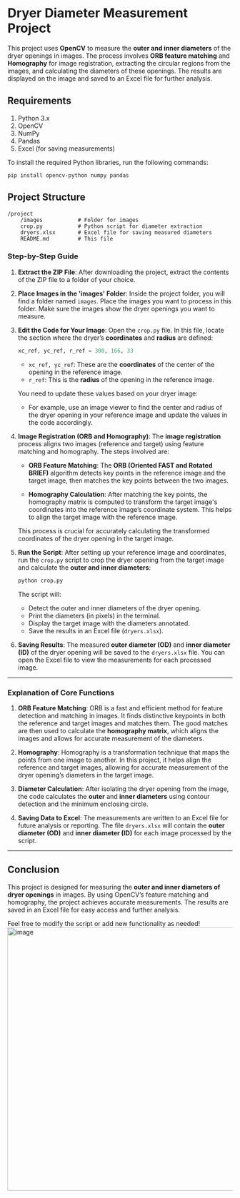 
# Dryer Diameter Measurement Project

This project uses **OpenCV** to measure the **outer and inner diameters** of the dryer openings in images. The process involves **ORB feature matching** and **Homography** for image registration, extracting the circular regions from the images, and calculating the diameters of these openings. The results are displayed on the image and saved to an Excel file for further analysis.

## Requirements

1. Python 3.x
2. OpenCV
3. NumPy
4. Pandas
5. Excel (for saving measurements)

To install the required Python libraries, run the following commands:

```
pip install opencv-python numpy pandas
```

## Project Structure

```
/project
    /images           # Folder for images
    crop.py           # Python script for diameter extraction
    dryers.xlsx       # Excel file for saving measured diameters
    README.md         # This file
```

### Step-by-Step Guide

1. **Extract the ZIP File**:
   After downloading the project, extract the contents of the ZIP file to a folder of your choice.

2. **Place Images in the 'images' Folder**:
   Inside the project folder, you will find a folder named `images`.
   Place the images you want to process in this folder.
   Make sure the images show the dryer openings you want to measure.

3. **Edit the Code for Your Image**:
   Open the `crop.py` file.
   In this file, locate the section where the dryer’s **coordinates** and **radius** are defined:

   ```python
   xc_ref, yc_ref, r_ref = 300, 166, 33
   ```

   * `xc_ref, yc_ref`: These are the **coordinates** of the center of the opening in the reference image.
   * `r_ref`: This is the **radius** of the opening in the reference image.

   You need to update these values based on your dryer image:

   * For example, use an image viewer to find the center and radius of the dryer opening in your reference image and update the values in the code accordingly.

4. **Image Registration (ORB and Homography)**:
   The **image registration** process aligns two images (reference and target) using feature matching and homography. The steps involved are:

   * **ORB Feature Matching**:
     The **ORB (Oriented FAST and Rotated BRIEF)** algorithm detects key points in the reference image and the target image, then matches the key points between the two images.

   * **Homography Calculation**:
     After matching the key points, the homography matrix is computed to transform the target image's coordinates into the reference image’s coordinate system. This helps to align the target image with the reference image.

   This process is crucial for accurately calculating the transformed coordinates of the dryer opening in the target image.

5. **Run the Script**:
   After setting up your reference image and coordinates, run the `crop.py` script to crop the dryer opening from the target image and calculate the **outer and inner diameters**:

   ```bash
   python crop.py
   ```

   The script will:

   * Detect the outer and inner diameters of the dryer opening.
   * Print the diameters (in pixels) in the terminal.
   * Display the target image with the diameters annotated.
   * Save the results in an Excel file (`dryers.xlsx`).

6. **Saving Results**:
   The measured **outer diameter (OD)** and **inner diameter (ID)** of the dryer opening will be saved to the `dryers.xlsx` file. You can open the Excel file to view the measurements for each processed image.

---

### Explanation of Core Functions

1. **ORB Feature Matching**:
   ORB is a fast and efficient method for feature detection and matching in images. It finds distinctive keypoints in both the reference and target images and matches them. The good matches are then used to calculate the **homography matrix**, which aligns the images and allows for accurate measurement of the diameters.

2. **Homography**:
   Homography is a transformation technique that maps the points from one image to another. In this project, it helps align the reference and target images, allowing for accurate measurement of the dryer opening’s diameters in the target image.

3. **Diameter Calculation**:
   After isolating the dryer opening from the image, the code calculates the **outer** and **inner diameters** using contour detection and the minimum enclosing circle.

4. **Saving Data to Excel**:
   The measurements are written to an Excel file for future analysis or reporting. The file `dryers.xlsx` will contain the **outer diameter (OD)** and **inner diameter (ID)** for each image processed by the script.

---

## Conclusion

This project is designed for measuring the **outer and inner diameters of dryer openings** in images. By using OpenCV’s feature matching and homography, the project achieves accurate measurements. The results are saved in an Excel file for easy access and further analysis.

Feel free to modify the script or add new functionality as needed!
<img width="1490" height="590" alt="image" src="https://github.com/user-attachments/assets/224fef66-a4bc-49fd-9a43-fc46fbb12f89" />

